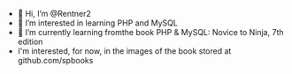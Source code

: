 - 👋 Hi, I’m @Rentner2
- 👀 I’m interested in learning PHP and MySQL
- 🌱 I’m currently learning fromthe book PHP & MySQL: Novice to Ninja, 7th edition
- I'm interested, for now, in the images of the book stored at github.com/spbooks

<!---
Rentner2/Rentner2 is a ✨ special ✨ repository because its `README.md` (this file) appears on your GitHub profile.
You can click the Preview link to take a look at your changes.
--->
